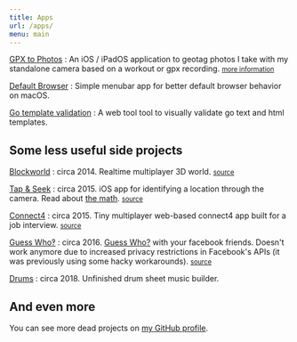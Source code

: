 ```yaml
---
title: Apps
url: /apps/
menu: main
---
```


[GPX to Photos](https://apps.apple.com/us/app/gpx-to-photos/id1403201208)
: An iOS / iPadOS application to geotag photos I take with my standalone camera based on a workout or gpx recording. <small>[more information](/gpx-to-photos)</small>

[Default Browser](https://apexskier.github.io/DefaultBrowser/)
: Simple menubar app for better default browser behavior on macOS.

[Go template validation](https://camlittle.com/go-template-validation)
: A web tool tool to visually validate go text and html templates.

## Some less useful side projects

[Blockworld](http://blockworld.camlittle.com)
: circa 2014. Realtime multiplayer 3D world. <small>[source](https://github.com/apexskier/blockworld)</small>

[Tap & Seek](https://itunes.apple.com/us/app/see-there-reverse-waypoint/id964698587?mt=8)
: circa 2015. iOS app for identifying a location through the camera. Read about [the math](https://github.com/apexskier/SeeThere). <small>[source](https://github.com/apexskier/SeeThere)</small>

[Connect4](http://connect4.camlittle.com)
: circa 2015. Tiny multiplayer web-based connect4 app built for a job interview. <small>[source](https://github.com/apexskier/connect4)</small>

[Guess Who‽](https://guesswho.website)
: circa 2016. [Guess Who?](https://en.wikipedia.org/wiki/Guess_Who%3F) with your facebook friends. Doesn't work anymore due to increased privacy restrictions in Facebook's APIs (it was previously using some hacky workarounds). <small>[source](https://github.com/apexskier/guesswho)</small>

[Drums](http://drums.camlittle.com)
: circa 2018. Unfinished drum sheet music builder.

## And even more

You can see more dead projects on [my GitHub profile](https://github.com/apexskier?tab=repositories&type=source).
